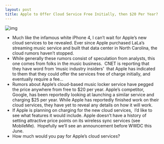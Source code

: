```yaml
---
layout: post
title: Apple to Offer Cloud Service Free Initially, then $20 Per Year?
---
```

![img](http://media.idownloadblog.com/wp-content/uploads/2011/04/cloud-money-e1303872690942.jpg)
* Much like the infamous white iPhone 4, I can’t wait for Apple’s new cloud services to be revealed. Ever since Apple purchased LaLa’s streaming music service and built that data center in North Carolina, the cloud rumors haven’t stopped.
* While generally these rumors consist of speculation from analysts, this one comes from folks in the music business.  CNET is reporting that they have word from ‘music industry insiders’  that Apple has indicated to them that they could offer the services free of charge initially, and eventually require a fee…
* Rumors about Apple’s cloud-based music locker service have pegged the price anywhere from free to $20 per year. Apple’s competitor, Google, has been reportedly looking at launching a similar service and charging $25 per year. While Apple has reportedly finished work on their cloud services, they have yet to reveal any details on how it will work.
* If Apple is planning on charging for the new cloud services,  I’d like to see what features it would include. Apple doesn’t have a history of setting attractive price points on its wireless sync services (see MobileMe).  Hopefully we’ll see an announcement before WWDC this June.
* How much would you pay for Apple’s cloud services?

